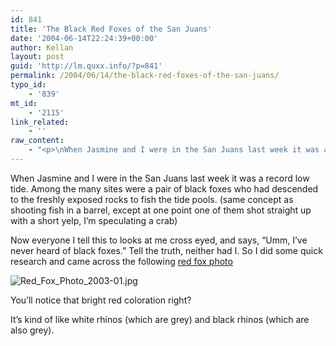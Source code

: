 ```yaml
---
id: 841
title: 'The Black Red Foxes of the San Juans'
date: '2004-06-14T22:24:39+00:00'
author: Kellan
layout: post
guid: 'http://lm.quxx.info/?p=841'
permalink: /2004/06/14/the-black-red-foxes-of-the-san-juans/
typo_id:
    - '839'
mt_id:
    - '2115'
link_related:
    - ''
raw_content:
    - "<p>\nWhen Jasmine and I were in the San Juans last week it was a record low tide. Among the many sites were a pair of black foxes who had descended to the freshly exposed rocks to fish the tide pools. (same concept as shooting fish in a barrel, except at one point one of them shot straight up with a short yelp, I\\'m speculating a crab) \n</p>\n<p>\nNow everyone I tell this to looks at me cross eyed, and says, \\\"Umm, I\\'ve never heard of black foxes.\\\"  Tell the truth, neither had I.  So I did some quick research and came across the following <a href=\\\"http://www.theragens.com/photos/albums/Foxes/Red_Fox_2003-01.htm\\\">red fox photo</a>\n</p>\n<p>\n<img alt=\\\"Red_Fox_Photo_2003-01.jpg\\\" src=\\\"http://laughingmeme.org/archives/Red_Fox_Photo_2003-01-thumb.jpg\\\" width=\\\"220\\\" height=\\\"165\\\" border=\\\"0\\\" />\n</p>\n<p>\nYou\\'ll notice that bright red coloration right? \n</p>\n<p>\nIt\\'s kind of like white rhinos (which are grey) and black rhinos (which are also grey).\n</p>"
---
```


When Jasmine and I were in the San Juans last week it was a record low tide. Among the many sites were a pair of black foxes who had descended to the freshly exposed rocks to fish the tide pools. (same concept as shooting fish in a barrel, except at one point one of them shot straight up with a short yelp, I’m speculating a crab)

Now everyone I tell this to looks at me cross eyed, and says, “Umm, I’ve never heard of black foxes.” Tell the truth, neither had I. So I did some quick research and came across the following [red fox photo](http://www.theragens.com/photos/albums/Foxes/Red_Fox_2003-01.htm)

![Red_Fox_Photo_2003-01.jpg](http://laughingmeme.org/archives/Red_Fox_Photo_2003-01-thumb.jpg)

You’ll notice that bright red coloration right?

It’s kind of like white rhinos (which are grey) and black rhinos (which are also grey).